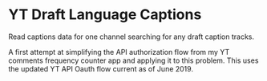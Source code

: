 # YT Draft Language Captions

Read captions data for one channel searching for any draft caption tracks.

A first attempt at simplifying the API authorization flow from my YT comments frequency counter app and applying it to this problem. This uses the updated YT API Oauth flow current as of June 2019.